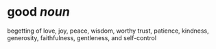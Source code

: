 # good *noun*
begetting of love, joy, peace, wisdom, worthy trust, patience, kindness, generosity, faithfulness, gentleness, and self-control

